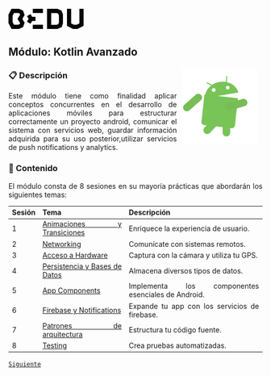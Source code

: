 <img src="images/bedu.jpg" width="150">

## Módulo: Kotlin Avanzado

<img src="images/androidify.gif" align="right" height="150" width="150" hspace="10">

<div style="text-align: justify;">

### :clipboard:  Descripción

Este módulo tiene como  finalidad aplicar conceptos concurrentes en el desarrollo de aplicaciones móviles para estructurar correctamente un proyecto android, comunicar el sistema con servicios web, guardar información adquirida para su uso posterior,utilizar servicios de push notifications y analytics.

### :memo:  Contenido

El módulo consta de 8 sesiones en su mayoría prácticas que abordarán los siguientes temas:

| Sesión | Tema                                                 | Descripción                                       |
| ------ | ---------------------------------------------------- | ------------------------------------------------- |
| 1      | [Animaciones y Transiciones](Sesion-01/Readme.md)    | Enriquece la experiencia de usuario.              |
| 2      | [Networking](Sesion-02/Readme.md)                    | Comunícate con sistemas remotos.                  |
| 3      | [Acceso a Hardware](Sesion-03/Readme.md)             | Captura con la cámara y utiliza tu GPS.           |
| 4      | [Persistencia y Bases de Datos](Sesion-04/Readme.md) | Almacena diversos tipos de datos.                 |
| 5      | [App Components](Sesion-05/Readme.md)                | Implementa los componentes esenciales de Android. |
| 6      | [Firebase y Notifications](Sesion-06/Readme.md)      | Expande tu app con los servicios de firebase.     |
| 7      | [Patrones de arquitectura](Sesion-07/Readme.md)      | Estructura tu código fuente.                      |
| 8      | [Testing](Sesion-08/Readme.md)                       | Crea pruebas automatizadas.                       |



[`Siguiente`](Sesion-01/Readme.md)

</div>

